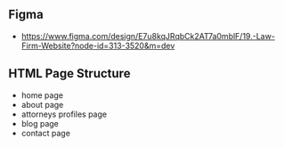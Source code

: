 ## Figma

* https://www.figma.com/design/E7u8kqJRqbCk2AT7a0mblF/19.-Law-Firm-Website?node-id=313-3520&m=dev

## HTML Page Structure

* home page
* about page
* attorneys profiles page
* blog page
* contact page
